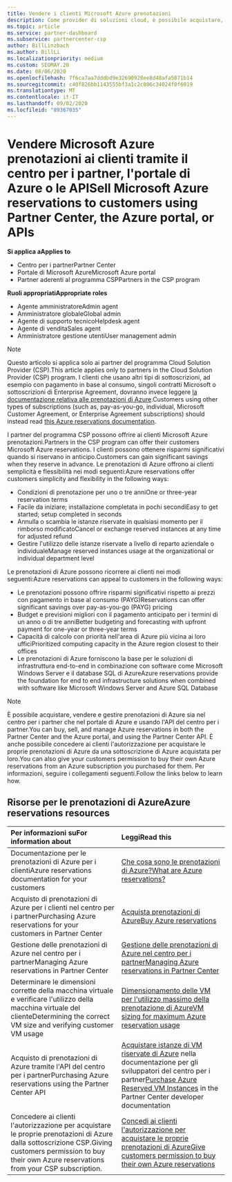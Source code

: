 ```yaml
---
title: Vendere i clienti Microsoft Azure prenotazioni
description: Come provider di soluzioni cloud, è possibile acquistare, vendere o gestire prenotazioni di Azure per i clienti. Usare il centro per i partner, il portale di Azure o l'API del centro per i partner.
ms.topic: article
ms.service: partner-dashboard
ms.subservice: partnercenter-csp
author: BillLinzbach
ms.author: BillLi
ms.localizationpriority: medium
ms.custom: SEOMAY.20
ms.date: 08/06/2020
ms.openlocfilehash: 7f6ca7aa7dddbd9e32690928ee8d48afa5071b14
ms.sourcegitcommit: c40f826bb1143555bf3a1c2c806c34024f0f6019
ms.translationtype: MT
ms.contentlocale: it-IT
ms.lasthandoff: 09/02/2020
ms.locfileid: "89367035"
---
```

# <a name="sell-microsoft-azure-reservations-to-customers-using-partner-center-the-azure-portal-or-apis"></a><span data-ttu-id="63570-104">Vendere Microsoft Azure prenotazioni ai clienti tramite il centro per i partner, l'portale di Azure o le API</span><span class="sxs-lookup"><span data-stu-id="63570-104">Sell Microsoft Azure reservations to customers using Partner Center, the Azure portal, or APIs</span></span>

<span data-ttu-id="63570-105">**Si applica a**</span><span class="sxs-lookup"><span data-stu-id="63570-105">**Applies to**</span></span>

- <span data-ttu-id="63570-106">Centro per i partner</span><span class="sxs-lookup"><span data-stu-id="63570-106">Partner Center</span></span>
- <span data-ttu-id="63570-107">Portale di Microsoft Azure</span><span class="sxs-lookup"><span data-stu-id="63570-107">Microsoft Azure portal</span></span>
- <span data-ttu-id="63570-108">Partner aderenti al programma CSP</span><span class="sxs-lookup"><span data-stu-id="63570-108">Partners in the CSP program</span></span>

<span data-ttu-id="63570-109">**Ruoli appropriati**</span><span class="sxs-lookup"><span data-stu-id="63570-109">**Appropriate roles**</span></span>

- <span data-ttu-id="63570-110">Agente amministratore</span><span class="sxs-lookup"><span data-stu-id="63570-110">Admin agent</span></span>
- <span data-ttu-id="63570-111">Amministratore globale</span><span class="sxs-lookup"><span data-stu-id="63570-111">Global admin</span></span>
- <span data-ttu-id="63570-112">Agente di supporto tecnico</span><span class="sxs-lookup"><span data-stu-id="63570-112">Helpdesk agent</span></span>
- <span data-ttu-id="63570-113">Agente di vendita</span><span class="sxs-lookup"><span data-stu-id="63570-113">Sales agent</span></span>
- <span data-ttu-id="63570-114">Amministratore gestione utenti</span><span class="sxs-lookup"><span data-stu-id="63570-114">User management admin</span></span>

> [!NOTE]
> <span data-ttu-id="63570-115">Questo articolo si applica solo ai partner del programma Cloud Solution Provider (CSP).</span><span class="sxs-lookup"><span data-stu-id="63570-115">This article applies only to partners in the Cloud Solution Provider (CSP) program.</span></span> <span data-ttu-id="63570-116">I clienti che usano altri tipi di sottoscrizioni, ad esempio con pagamento in base al consumo, singoli contratti Microsoft o sottoscrizioni di Enterprise Agreement, dovranno invece leggere [la documentazione relativa alle prenotazioni di Azure](https://docs.microsoft.com/azure/cost-management-billing/reservations).</span><span class="sxs-lookup"><span data-stu-id="63570-116">Customers using other types of subscriptions (such as, pay-as-you-go, individual, Microsoft Customer Agreement, or Enterprise Agreement subscriptions) should instead read [this Azure reservations documentation](https://docs.microsoft.com/azure/cost-management-billing/reservations).</span></span>

<span data-ttu-id="63570-117">I partner del programma CSP possono offrire ai clienti Microsoft Azure prenotazioni.</span><span class="sxs-lookup"><span data-stu-id="63570-117">Partners in the CSP program can offer their customers Microsoft Azure reservations.</span></span> <span data-ttu-id="63570-118">I clienti possono ottenere risparmi significativi quando si riservano in anticipo.</span><span class="sxs-lookup"><span data-stu-id="63570-118">Customers can gain significant savings when they reserve in advance.</span></span> <span data-ttu-id="63570-119">Le prenotazioni di Azure offrono ai clienti semplicità e flessibilità nei modi seguenti:</span><span class="sxs-lookup"><span data-stu-id="63570-119">Azure reservations offer customers simplicity and flexibility in the following ways:</span></span>

- <span data-ttu-id="63570-120">Condizioni di prenotazione per uno o tre anni</span><span class="sxs-lookup"><span data-stu-id="63570-120">One or three-year reservation terms</span></span>
- <span data-ttu-id="63570-121">Facile da iniziare; installazione completata in pochi secondi</span><span class="sxs-lookup"><span data-stu-id="63570-121">Easy to get started; setup completed in seconds</span></span>
- <span data-ttu-id="63570-122">Annulla o scambia le istanze riservate in qualsiasi momento per il rimborso modificato</span><span class="sxs-lookup"><span data-stu-id="63570-122">Cancel or exchange reserved instances at any time for adjusted refund</span></span>
- <span data-ttu-id="63570-123">Gestire l'utilizzo delle istanze riservate a livello di reparto aziendale o individuale</span><span class="sxs-lookup"><span data-stu-id="63570-123">Manage reserved instances usage at the organizational or individual department level</span></span>

<span data-ttu-id="63570-124">Le prenotazioni di Azure possono ricorrere ai clienti nei modi seguenti:</span><span class="sxs-lookup"><span data-stu-id="63570-124">Azure reservations can appeal to customers in the following ways:</span></span>

- <span data-ttu-id="63570-125">Le prenotazioni possono offrire risparmi significativi rispetto ai prezzi con pagamento in base al consumo (PAYG)</span><span class="sxs-lookup"><span data-stu-id="63570-125">Reservations can offer significant savings over pay-as-you-go (PAYG) pricing</span></span>
- <span data-ttu-id="63570-126">Budget e previsioni migliori con il pagamento anticipato per i termini di un anno o di tre anni</span><span class="sxs-lookup"><span data-stu-id="63570-126">Better budgeting and forecasting with upfront payment for one-year or three-year terms</span></span>
- <span data-ttu-id="63570-127">Capacità di calcolo con priorità nell'area di Azure più vicina ai loro uffici</span><span class="sxs-lookup"><span data-stu-id="63570-127">Prioritized computing capacity in the Azure region closest to their offices</span></span>
- <span data-ttu-id="63570-128">Le prenotazioni di Azure forniscono la base per le soluzioni di infrastruttura end-to-end in combinazione con software come Microsoft Windows Server e il database SQL di Azure</span><span class="sxs-lookup"><span data-stu-id="63570-128">Azure reservations provide the foundation for end to end infrastructure solutions when combined with software like Microsoft Windows Server and Azure SQL Database</span></span>

>[!NOTE]
> <span data-ttu-id="63570-129">È possibile acquistare, vendere e gestire prenotazioni di Azure sia nel centro per i partner che nel portale di Azure e usando l'API del centro per i partner.</span><span class="sxs-lookup"><span data-stu-id="63570-129">You can buy, sell, and manage Azure reservations in both the Partner Center and the Azure portal, and using the Partner Center API.</span></span> <span data-ttu-id="63570-130">È anche possibile concedere ai clienti l'autorizzazione per acquistare le proprie prenotazioni di Azure da una sottoscrizione di Azure acquistata per loro.</span><span class="sxs-lookup"><span data-stu-id="63570-130">You can also give your customers permission to buy their own Azure reservations from an Azure subscription you purchased for them.</span></span> <span data-ttu-id="63570-131">Per informazioni, seguire i collegamenti seguenti.</span><span class="sxs-lookup"><span data-stu-id="63570-131">Follow the links below to learn how.</span></span>

## <a name="azure-reservations-resources"></a><span data-ttu-id="63570-132">Risorse per le prenotazioni di Azure</span><span class="sxs-lookup"><span data-stu-id="63570-132">Azure reservations resources</span></span>

|<span data-ttu-id="63570-133">**Per informazioni su**</span><span class="sxs-lookup"><span data-stu-id="63570-133">**For information about**</span></span>   |<span data-ttu-id="63570-134">**Leggi**</span><span class="sxs-lookup"><span data-stu-id="63570-134">**Read this**</span></span>    |
|:-----------------------------|:-----------------|
| <span data-ttu-id="63570-135">Documentazione per le prenotazioni di Azure per i clienti</span><span class="sxs-lookup"><span data-stu-id="63570-135">Azure reservations documentation for your customers</span></span> | [<span data-ttu-id="63570-136">Che cosa sono le prenotazioni di Azure?</span><span class="sxs-lookup"><span data-stu-id="63570-136">What are Azure reservations?</span></span>](https://docs.microsoft.com/azure/billing/billing-save-compute-costs-reservations)
|<span data-ttu-id="63570-137">Acquisto di prenotazioni di Azure per i clienti nel centro per i partner</span><span class="sxs-lookup"><span data-stu-id="63570-137">Purchasing Azure reservations for your customers in Partner Center</span></span>   |[<span data-ttu-id="63570-138">Acquista prenotazioni di Azure</span><span class="sxs-lookup"><span data-stu-id="63570-138">Buy Azure reservations</span></span>](azure-reservations-buying.md)
|<span data-ttu-id="63570-139">Gestione delle prenotazioni di Azure nel centro per i partner</span><span class="sxs-lookup"><span data-stu-id="63570-139">Managing Azure reservations in Partner Center</span></span> | [<span data-ttu-id="63570-140">Gestione delle prenotazioni di Azure nel centro per i partner</span><span class="sxs-lookup"><span data-stu-id="63570-140">Managing Azure reservations in Partner Center</span></span>](azure-reservations-manage.md)
|<span data-ttu-id="63570-141">Determinare le dimensioni corrette della macchina virtuale e verificare l'utilizzo della macchina virtuale del cliente</span><span class="sxs-lookup"><span data-stu-id="63570-141">Determining the correct VM size and verifying customer VM usage</span></span>   |[<span data-ttu-id="63570-142">Dimensionamento delle VM per l'utilizzo massimo della prenotazione di Azure</span><span class="sxs-lookup"><span data-stu-id="63570-142">VM sizing for maximum Azure reservation usage</span></span>](azure-usage.md)   |
|<span data-ttu-id="63570-143">Acquisto di prenotazioni di Azure tramite l'API del centro per i partner</span><span class="sxs-lookup"><span data-stu-id="63570-143">Purchasing Azure reservations using the Partner Center API</span></span> | <span data-ttu-id="63570-144">[Acquistare istanze di VM riservate di Azure](https://docs.microsoft.com/partner-center/develop/purchase-azure-reservations) nella documentazione per gli sviluppatori del centro per i partner</span><span class="sxs-lookup"><span data-stu-id="63570-144">[Purchase Azure Reserved VM Instances](https://docs.microsoft.com/partner-center/develop/purchase-azure-reservations) in the Partner Center developer documentation</span></span>   |
|<span data-ttu-id="63570-145">Concedere ai clienti l'autorizzazione per acquistare le proprie prenotazioni di Azure dalla sottoscrizione CSP.</span><span class="sxs-lookup"><span data-stu-id="63570-145">Giving customers permission to buy their own Azure reservations from your CSP subscription.</span></span> | [<span data-ttu-id="63570-146">Concedi ai clienti l'autorizzazione per acquistare le proprie prenotazioni di Azure</span><span class="sxs-lookup"><span data-stu-id="63570-146">Give customers permission to buy their own Azure reservations</span></span>](give-customers-permission.md)   |
